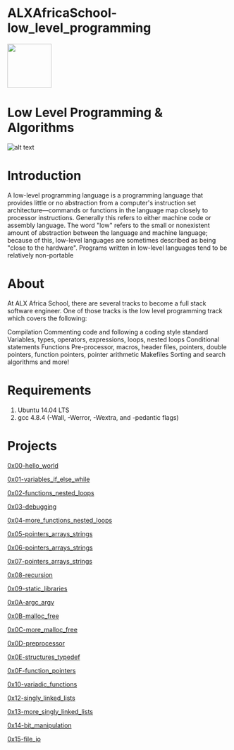 # ALXAfricaSchool-low_level_programming
<img src="https://cdnb.artstation.com/p/assets/images/images/059/712/361/large/josiah-ihiabeh-alxbyjosiartz.jpg?1676990846"  width="100" height="100">

# Low Level Programming & Algorithms
![alt text](https://user-images.githubusercontent.com/54765267/226171865-bf6fe826-fec2-4f3a-95d9-ca8fa19c0ed8.jpg "CISFUN")

# Introduction

A low-level programming language is a programming language that provides little or no abstraction from a computer's instruction set architecture—commands or functions in the language map closely to processor instructions. Generally this refers to either machine code or assembly language. The word "low" refers to the small or nonexistent amount of abstraction between the language and machine language; because of this, low-level languages are sometimes described as being "close to the hardware". Programs written in low-level languages tend to be relatively non-portable

# About

At ALX Africa School, there are several tracks to become a full stack software engineer. One of those tracks is the low level programming track which covers the following:

Compilation
Commenting code and following a coding style standard
Variables, types, operators, expressions, loops, nested loops
Conditional statements
Functions
Pre-processor, macros, header files, pointers, double pointers, function pointers, pointer arithmetic
Makefiles
Sorting and search algorithms and more!

# Requirements

1. Ubuntu 14.04 LTS
2. gcc 4.8.4 (-Wall, -Werror, -Wextra, and -pedantic flags)

# Projects

[0x00-hello_world](https://github.com/Tokaallah/alx-low_level_programming/tree/master/0x00-hello_world)

[0x01-variables_if_else_while](https://github.com/Tokaallah/alx-low_level_programming/tree/master/0x01-variables_if_else_while)

[0x02-functions_nested_loops](https://github.com/Tokaallah/alx-low_level_programming/tree/master/0x02-functions_nested_loops)

[0x03-debugging](https://github.com/Tokaallah/alx-low_level_programming/tree/master/0x03-debugging)

[0x04-more_functions_nested_loops](https://github.com/Tokaallah/alx-low_level_programming/tree/master/0x04-more_functions_nested_loops)

[0x05-pointers_arrays_strings](https://github.com/Tokaallah/alx-low_level_programming/tree/master/0x05-pointers_arrays_strings)

[0x06-pointers_arrays_strings](https://github.com/Tokaallah/alx-low_level_programming/tree/master/0x06-pointers_arrays_strings)

[0x07-pointers_arrays_strings](https://github.com/Tokaallah/alx-low_level_programming/tree/master/0x07-pointers_arrays_strings)

[0x08-recursion](https://github.com/Tokaallah/alx-low_level_programming/tree/master/0x08-recursion)

[0x09-static_libraries](https://github.com/Tokaallah/alx-low_level_programming/tree/master/0x09-static_libraries)

[0x0A-argc_argv](https://github.com/Tokaallah/alx-low_level_programming/tree/master/0x0A-argc_argv)

[0x0B-malloc_free](https://github.com/Tokaallah/alx-low_level_programming/tree/master/0x0B-malloc_free)

[0x0C-more_malloc_free](https://github.com/Tokaallah/alx-low_level_programming/tree/master/0x0C-more_malloc_free)

[0x0D-preprocessor](https://github.com/Tokaallah/alx-low_level_programming/tree/master/0x0D-preprocessor)

[0x0E-structures_typedef](https://github.com/Tokaallah/alx-low_level_programming/tree/master/0x0E-structures_typedef)

[0x0F-function_pointers](https://github.com/Tokaallah/alx-low_level_programming/tree/master/0x0F-function_pointers)

[0x10-variadic_functions](https://github.com/Tokaallah/alx-low_level_programming/tree/master/0x10-variadic_functions)

[0x12-singly_linked_lists](https://github.com/Tokaallah/alx-low_level_programming/tree/master/0x12-singly_linked_lists)

[0x13-more_singly_linked_lists](https://github.com/Tokaallah/alx-low_level_programming/tree/master/0x13-more_singly_linked_lists)

[0x14-bit_manipulation](https://github.com/Tokaallah/alx-low_level_programming/tree/master/0x14-bit_manipulation)

[0x15-file_io](https://github.com/Tokaallah/alx-low_level_programming/tree/master/0x15-file_io)
